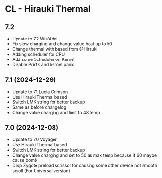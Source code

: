 # CL - Hirauki Thermal

## 7.2
- Update to 7.2 Wis'Adel
- Fix slow charging and change value heat up to 50
- Change thermal with based from @Hirauki
- Adding scheduler for CPU
- Add some Scheduler on Kernel
- Disable Printk and kernel panic

## 7.1 (2024-12-29)
- Update to 7.1 Lucia Crimson
- Use Hirauki Thermal based
- Switch LMK string for better backup
- Same as before changelog
- Change value charging and limit to 48 temp

## 7.0 (2024-12-08)
- Update to 7.0 Voyager
- Use Hirauki Thermal based
- Switch LMK string for better backup
- Change value charging and set to 50 as max temp because if 60 maybe cause bomb
- Drop Zygote preload scrissor for causing some other device not smooth scroll (For Universal version)
